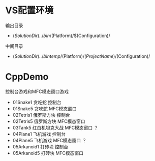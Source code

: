 # VS配置环境

输出目录

- $(SolutionDir)../bin/$(Platform)/$(Configuration)/

中间目录

- $(SolutionDir)../bintemp/$(Platform)/$(ProjectName)/$(Configuration)/

# CppDemo

控制台游戏和MFC模态窗口游戏

- 01Snake1 贪吃蛇 控制台
- 01Snake5 贪吃蛇 MFC模态窗口
- 02Tetris1 俄罗斯方块 控制台
- 02Tetris5 俄罗斯方块 MFC模态窗口
- 03Tank5 红白机坦克大战 MFC模态窗口 ？
- 04Plane1 飞机游戏 控制台
- 04Plane5 飞机游戏 MFC模态窗口 ？
- 05Arkanoid1 打砖块 控制台
- 05Arkanoid5 打砖块 MFC模态窗口




















